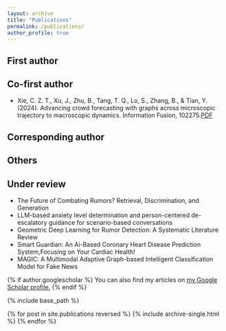 ```yaml
---
layout: archive
title: "Publications"
permalink: /publications/
author_profile: true
---
```

## First author

## Co-first author
- Xie, C. Z. T., Xu, J., Zhu, B., Tang, T. Q., Lo, S., Zhang, B., & Tian, Y. (2024). Advancing crowd forecasting with graphs across microscopic trajectory to macroscopic dynamics. Information Fusion, 102275.[PDF](https://www.sciencedirect.com/science/article/pii/S1566253524000538)

## Corresponding author

## Others

## Under review
- The Future of Combating Rumors? Retrieval, Discrimination, and Generation
- LLM-based anxiety level determination and person-centered de-escalatory guidance for scenario-based conversations
- Geometric Deep Learning for Rumor Detection: A Systematic Literature Review
- Smart Guardian: An Ai-Based Coronary Heart Disease Prediction System,Focusing on Your Cardiac Health!
- MAGIC: A Multimodal Adaptive Graph-based Intelligent Classification Model for Fake News

{% if author.googlescholar %}
  You can also find my articles on <u><a href="{{author.googlescholar}}">my Google Scholar profile</a>.</u>
{% endif %}

{% include base_path %}

{% for post in site.publications reversed %}
  {% include archive-single.html %}
{% endfor %}
